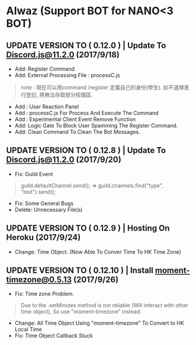 # AIwaz (Support BOT for NANO<3 BOT)
## UPDATE VERSION TO ( 0.12.0 ) | Update To Discord.js@11.2.0 (2017/9/18)
- Add: Register Command
- Add: External Processing File : processC.js
> note : 現在可以用command /register 定義自己的身份(學生). 如不選擇進行登記, 將無法存取部分校園區.
- Add : User Reaction Panel
- Add : processC.js For Process And Execute The Command
- Add : Experimental Client Event Remove Function
- Add: Logic Gate To Block User Spamming The Register Command.
- Add: Clean Command To Clean The Bot Messages.
## UPDATE VERSION TO ( 0.12.8 ) | Update To Discord.js@11.2.0 (2017/9/20)
- Fix: Guild Event
> guild.defaultChannel.send();  => guild.channels.find("type", "text").send();
- Fix: Some General Bugs
- Delete: Unnecessary File(s)
## UPDATE VERSION TO ( 0.12.9 ) | Hosting On Heroku (2017/9/24)
- Change: Time Object. (Now Able To Conver Time To HK Time Zone)
## UPDATE VERSION TO ( 0.12.10 ) | Install moment-timezone@0.5.13 (2017/9/26)
- Fix: Time zone Problem.
> Due to the .setMinutes method is not reliable (Will interact with other time object), So use "moment-timezone" instead.
- Change: All Time Object Using "moment-timezone" To Convert to HK Local Time
- Fix: Time Object Callback Stuck
